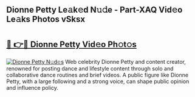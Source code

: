 ## Dionne Petty Le𝚊k𝚎d N𝚞𝚍e - Part-XAQ Vid𝚎o Le𝚊ks Photos vSksx

# <h2><a href="http://fbbqwa.evod.top/?m=Dionne+Petty">🔗 👉🔴 Dionne Petty Vid𝚎o Ph𝚘t𝚘s</a></h2>

[![Dionne Petty N𝚞d𝚎s](https://i.imgur.com/8V9OHl7.gif)](http://fbbqwa.evod.top/?m=Dionne+Petty)
Web celebrity Dionne Petty and content creator, renowned for posting dance and lifestyle content through solo and collaborative dance routines and brief videos. A public figure like Dionne Petty, with a large following and a strong voice, can shape public opinion and influence policy. 
